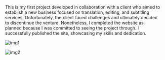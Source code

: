 This is my first project developed in collaboration with a client who aimed to establish a new business focused on translation, editing, and subtitling services. Unfortunately, the client faced challenges and ultimately decided to discontinue the venture. Nonetheless, I completed the website as planned because I was committed to seeing the project through. I successfully published the site, showcasing my skills and dedication.

![img1](https://github.com/user-attachments/assets/daaf5009-bcc8-454b-8922-7663fd60b625)

![img2](https://github.com/user-attachments/assets/d978341a-77ff-45cb-8e42-90326e2db58d)

